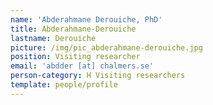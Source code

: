```yaml
---
name: 'Abderahmane Derouiche, PhD'
title: Abderahmane-Derouiche
lastname: Derouiche
picture: /img/pic_abderahmane-derouiche.jpg
position: Visiting researcher
email: 'abdder [at] chalmers.se'
person-category: H Visiting researchers
template: people/profile
---
```


